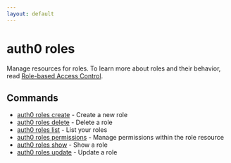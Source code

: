 ```yaml
---
layout: default
---
```

# auth0 roles

Manage resources for roles. To learn more about roles and their behavior, read [Role-based Access Control](https://auth0.com/docs/manage-users/access-control/rbac).

## Commands

- [auth0 roles create](auth0_roles_create.md) - Create a new role
- [auth0 roles delete](auth0_roles_delete.md) - Delete a role
- [auth0 roles list](auth0_roles_list.md) - List your roles
- [auth0 roles permissions](auth0_roles_permissions.md) - Manage permissions within the role resource
- [auth0 roles show](auth0_roles_show.md) - Show a role
- [auth0 roles update](auth0_roles_update.md) - Update a role

